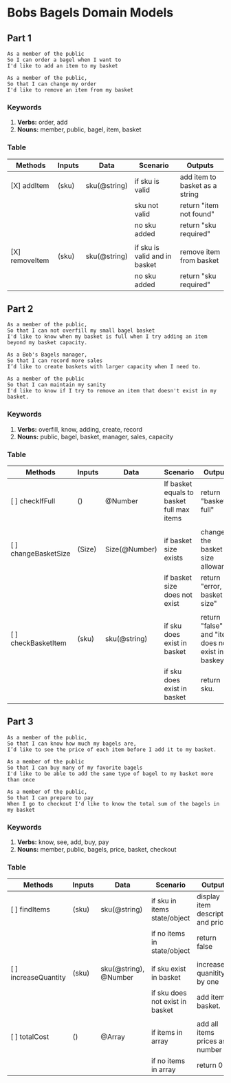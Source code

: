 # Bobs Bagels Domain Models

## Part 1

```
As a member of the public
So I can order a bagel when I want to
I'd like to add an item to my basket
```

```
As a member of the public,
So that I can change my order
I'd like to remove an item from my basket
```

### Keywords

1. **Verbs:** order, add
2. **Nouns:** member, public, bagel, item, basket

### Table

| Methods | Inputs | Data | Scenario | Outputs
| ------ | ------ | ------ | ----- | ------
|[X] addItem|(sku)|sku(@string)|if sku is valid| add item to basket as a string
||||sku not valid|return "item not found"
||||no sku added| return "sku required"
|||||
|[X] removeItem|(sku)|sku(@string)|if sku is valid and in basket| remove item from basket
||||no sku added| return "sku required"


## Part 2

```
As a member of the public,
So that I can not overfill my small bagel basket
I'd like to know when my basket is full when I try adding an item beyond my basket capacity.
```

```
As a Bob's Bagels manager,
So that I can record more sales
I’d like to create baskets with larger capacity when I need to.
```

```
As a member of the public
So that I can maintain my sanity
I'd like to know if I try to remove an item that doesn't exist in my basket.
```

### Keywords

1. **Verbs:** overfill, know, adding, create, record
2. **Nouns:** public, bagel, basket, manager, sales, capacity

### Table

| Methods | Inputs | Data | Scenario | Outputs
| ------ | ------ | ------ | ----- | -----
|[ ] checkIfFull|()|@Number|If basket equals to basket full max items| return "basket is full"
|||||
|[ ] changeBasketSize|(Size)|Size(@Number)|if basket size exists| change the basket size allowance
||||if basket size does not exist| return "error, set basket size"
|||||
|[ ] checkBasketItem|(sku)|sku(@string)|if sku does exist in basket| return "false" and "item does not exist in baskey"
||||if sku does exist in basket| return sku.


## Part 3

```
As a member of the public,
So that I can know how much my bagels are,
I’d like to see the price of each item before I add it to my basket.
```

```
As a member of the public
So that I can buy many of my favorite bagels
I'd like to be able to add the same type of bagel to my basket more than once
```

```
As a member of the public,
So that I can prepare to pay
When I go to checkout I'd like to know the total sum of the bagels in my basket
```

### Keywords

1. **Verbs:** know, see, add, buy, pay
2. **Nouns:** member, public, bagels, price, basket, checkout

### Table

| Methods | Inputs | Data | Scenario | Outputs
| ------ | ------ | ------ | ----- | -----
|[ ] findItems|(sku)|sku(@string)|if sku in items state/object| display item description and price
||||if no items in state/object| return false
|||||
|[ ] increaseQuantity|(sku)|sku(@string), @Number|if sku exist in basket| increase quanitity by one
||||if sku does not exist in basket| add item to basket.
|||||
|[ ] totalCost|()|@Array|if items in array|add all items prices as a number
||||if no items in array|return 0

